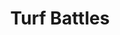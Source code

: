 ---
layout: credit-info
headerstatus: shunk-header
valid: 1
title: Turf Battles
thumbnail: /assets/img/credits-grid/turf-battles.jpg
image: /assets/img/credits-grid/opengraph/turf-battles.jpg
image_size: 3
category: credits
role: Composer
type: Video Game
genre: RPG
---